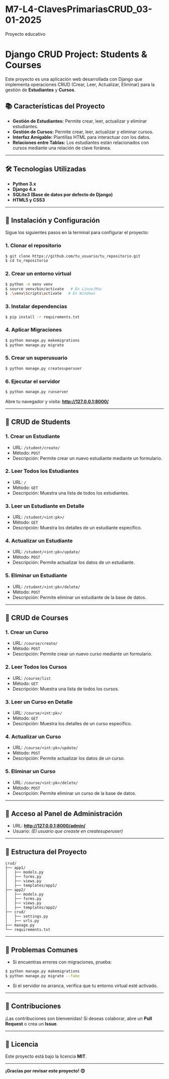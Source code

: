# M7-L4-ClavesPrimariasCRUD_03-01-2025
Proyecto educativo

# Django CRUD Project: Students & Courses

Este proyecto es una aplicación web desarrollada con Django que implementa operaciones CRUD (Crear, Leer, Actualizar, Eliminar) para la gestión de **Estudiantes** y **Cursos**.

## 📚 **Características del Proyecto**

- **Gestión de Estudiantes:** Permite crear, leer, actualizar y eliminar estudiantes.
- **Gestión de Cursos:** Permite crear, leer, actualizar y eliminar cursos.
- **Interfaz Amigable:** Plantillas HTML para interactuar con los datos.
- **Relaciones entre Tablas:** Los estudiantes están relacionados con cursos mediante una relación de clave foránea.

---

## 🛠️ **Tecnologías Utilizadas**

- **Python 3.x**
- **Django 4.x**
- **SQLite3 (Base de datos por defecto de Django)**
- **HTML5 y CSS3**

---

## 🚀 **Instalación y Configuración**

Sigue los siguientes pasos en la terminal para configurar el proyecto:

### 1. **Clonar el repositorio**
```bash
$ git clone https://github.com/tu_usuario/tu_repositorio.git
$ cd tu_repositorio
```

### 2. **Crear un entorno virtual**
```bash
$ python -m venv venv
$ source venv/bin/activate   # En Linux/Mac
$ .\venv\Scripts\activate   # En Windows
```

### 3. **Instalar dependencias**
```bash
$ pip install -r requirements.txt
```

### 4. **Aplicar Migraciones**
```bash
$ python manage.py makemigrations
$ python manage.py migrate
```

### 5. **Crear un superusuario**
```bash
$ python manage.py createsuperuser
```

### 6. **Ejecutar el servidor**
```bash
$ python manage.py runserver
```

Abre tu navegador y visita: **http://127.0.0.1:8000/**

---

## 📝 **CRUD de Students**

### 1. **Crear un Estudiante**
- URL: `/student/create/`
- Método: `POST`
- Descripción: Permite crear un nuevo estudiante mediante un formulario.

### 2. **Leer Todos los Estudiantes**
- URL: `/`
- Método: `GET`
- Descripción: Muestra una lista de todos los estudiantes.

### 3. **Leer un Estudiante en Detalle**
- URL: `/student/<int:pk>/`
- Método: `GET`
- Descripción: Muestra los detalles de un estudiante específico.

### 4. **Actualizar un Estudiante**
- URL: `/student/<int:pk>/update/`
- Método: `POST`
- Descripción: Permite actualizar los datos de un estudiante.

### 5. **Eliminar un Estudiante**
- URL: `/student/<int:pk>/delete/`
- Método: `POST`
- Descripción: Permite eliminar un estudiante de la base de datos.

---

## 📝 **CRUD de Courses**

### 1. **Crear un Curso**
- URL: `/course/create/`
- Método: `POST`
- Descripción: Permite crear un nuevo curso mediante un formulario.

### 2. **Leer Todos los Cursos**
- URL: `/course/list`
- Método: `GET`
- Descripción: Muestra una lista de todos los cursos.

### 3. **Leer un Curso en Detalle**
- URL: `/course/<int:pk>/`
- Método: `GET`
- Descripción: Muestra los detalles de un curso específico.

### 4. **Actualizar un Curso**
- URL: `/course/<int:pk>/update/`
- Método: `POST`
- Descripción: Permite actualizar los datos de un curso.

### 5. **Eliminar un Curso**
- URL: `/course/<int:pk>/delete/`
- Método: `POST`
- Descripción: Permite eliminar un curso de la base de datos.

---

## 🔑 **Acceso al Panel de Administración**

- URL: **http://127.0.0.1:8000/admin/**
- Usuario: *(El usuario que creaste en createsuperuser)*

---

## 🐍 **Estructura del Proyecto**
```
crud/
├── app1/
│   ├── models.py
│   ├── forms.py
│   ├── views.py
│   ├── templates/app1/
├── app2/
│   ├── models.py
│   ├── forms.py
│   ├── views.py
│   ├── templates/app2/
├── crud/
│   ├── settings.py
│   ├── urls.py
├── manage.py
└── requirements.txt
```

---

## 🐛 **Problemas Comunes**

- Si encuentras errores con migraciones, prueba:
```bash
$ python manage.py makemigrations
$ python manage.py migrate --fake
```

- Si el servidor no arranca, verifica que tu entorno virtual esté activado.

---

## 🤝 **Contribuciones**
¡Las contribuciones son bienvenidas! Si deseas colaborar, abre un **Pull Request** o crea un **Issue**.

---

## 📄 **Licencia**
Este proyecto está bajo la licencia **MIT**.

---

**¡Gracias por revisar este proyecto! 😊**